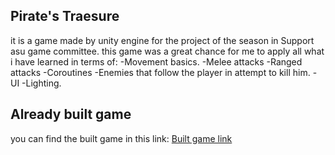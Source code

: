 ## Pirate's Traesure
it is a game made by unity engine for the project of the season in Support asu game committee.
this game was a great chance for me to apply all what i have learned in terms of:
-Movement basics.
-Melee attacks
-Ranged attacks
-Coroutines
-Enemies that follow the player in attempt to kill him.
-UI
-Lighting.


## Already built game
you can find the built game in this link: [Built game link](https://drive.google.com/file/d/18NPH1HmGhQFPYwCwkxLkBVqaWolFxGze/view?usp=drive_link)
